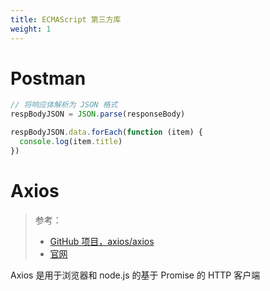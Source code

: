 ```yaml
---
title: ECMAScript 第三方库
weight: 1
---
```


# Postman

```javascript
// 将响应体解析为 JSON 格式
respBodyJSON = JSON.parse(responseBody)

respBodyJSON.data.forEach(function (item) {
  console.log(item.title)
})
```

# Axios

> 参考：
> 
> - [GitHub 项目，axios/axios](https://github.com/axios/axios)
> - [官网](https://axios-http.com/)

Axios 是用于浏览器和 node.js 的基于 Promise 的 HTTP 客户端
